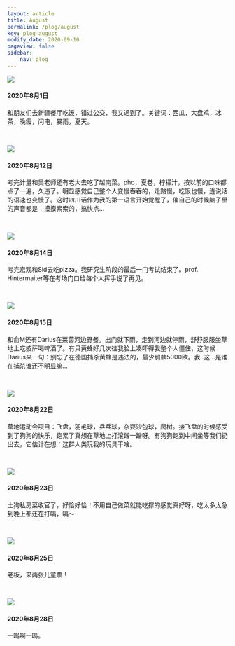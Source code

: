 ```yaml
---
layout: article
title: August
permalink: /plog/august
key: plog-august
modify_date: 2020-09-10
pageview: false
sidebar:
    nav: plog
---
```




<!--more-->



<div class="card">
  <div class="card__image">
    <img class="image" src="https://github.com/Yuleii/Yuleii.github.io/raw/master/pictures/plog_pics/august/20200801.JPG"/>
  </div>
  <div class="card__content">
    <div class="card__header">
      <h4>2020年8月1日</h4>
    </div>
    <p>
      和朋友们去新疆餐厅吃饭，错过公交，我又迟到了。关键词：西瓜，大盘鸡，冰茶，晚霞，闪电，暴雨，夏天。
    </p>
  </div>
</div>

&nbsp;

<div class="card">
  <div class="card__image">
    <img class="image" src="https://github.com/Yuleii/Yuleii.github.io/raw/master/pictures/plog_pics/august/20200812.JPG"/>
  </div>
  <div class="card__content">
    <div class="card__header">
      <h4>2020年8月12日</h4>
    </div>
    <p>
      考完计量和吴老师还有老大去吃了越南菜。pho，夏卷，柠檬汁，按以前的口味都点了一遍，久违了。明显感觉自己整个人变慢吞吞的，走路慢，吃饭也慢，连说话的语速也变慢了。这时四川话作为我的第一语言开始觉醒了，催自己的时候脑子里的声音都是：摸摸索索的，搞快点...
    </p>
  </div>
</div>

&nbsp;

<div class="card">
  <div class="card__image">
    <img class="image" src="https://github.com/Yuleii/Yuleii.github.io/raw/master/pictures/plog_pics/august/20200814.JPG"/>
  </div>
  <div class="card__content">
    <div class="card__header">
      <h4>2020年8月14日</h4>
    </div>
    <p>
      考完宏观和Sid去吃pizza。我研究生阶段的最后一门考试结束了。prof. Hintermaiter等在考场门口给每个人挥手说了再见。
    </p>
  </div>
</div>

&nbsp;

<div class="card">
  <div class="card__image">
    <img class="image" src="https://github.com/Yuleii/Yuleii.github.io/raw/master/pictures/plog_pics/august/20200815.JPG"/>
  </div>
  <div class="card__content">
    <div class="card__header">
      <h4>2020年8月15日</h4>
    </div>
    <p>
      和俞M还有Darius在莱茵河边野餐。出门就下雨，走到河边就停雨，舒舒服服坐草地上吃披萨喝啤酒了。有只黄蜂好几次往我脸上凑吓得我整个人僵住，这时候Darius来一句：别忘了在德国捕杀黄蜂是违法的，最少罚款5000欧。我..这...是谁在捕杀谁还不明显嘛...
    </p>
  </div>
</div>


&nbsp;

<div class="card">
  <div class="card__image">
    <img class="image" src="https://github.com/Yuleii/Yuleii.github.io/raw/master/pictures/plog_pics/august/20200822.JPG"/>
  </div>
  <div class="card__content">
    <div class="card__header">
      <h4>2020年8月22日</h4>
    </div>
    <p>
    草地运动会项目：飞盘，羽毛球，乒乓球，杂耍沙包球，爬树。接飞盘的时候感受到了狗狗的快乐，跑累了真想在草地上打滚蹭一蹭呀。有狗狗跑到中间坐等我们扔出去，它估计在想：这群人类玩我的玩具干啥。
    </p>
  </div>
</div>

&nbsp;

<div class="card">
  <div class="card__image">
    <img class="image" src="https://github.com/Yuleii/Yuleii.github.io/raw/master/pictures/plog_pics/august/20200823.JPG"/>
  </div>
  <div class="card__content">
    <div class="card__header">
      <h4>2020年8月23日</h4>
    </div>
    <p>
    土狗私房菜收官了，好恰好恰！不用自己做菜就能吃撑的感觉真好呀，吃太多太急到晚上都还在打嗝，嗝～
    </p>
  </div>
</div>

&nbsp;

<div class="card">
  <div class="card__image">
    <img class="image" src="https://github.com/Yuleii/Yuleii.github.io/raw/master/pictures/plog_pics/august/20200825.JPG"/>
  </div>
  <div class="card__content">
    <div class="card__header">
      <h4>2020年8月25日</h4>
    </div>
    <p>
    老板，来两张儿童票！
    </p>
  </div>
</div>

&nbsp;

<div class="card">
  <div class="card__image">
    <img class="image" src="https://github.com/Yuleii/Yuleii.github.io/raw/master/pictures/plog_pics/august/20200828.JPG"/>
  </div>
  <div class="card__content">
    <div class="card__header">
      <h4>2020年8月28日</h4>
    </div>
    <p>
    一鸣啊一鸣。
    </p>
  </div>
</div>